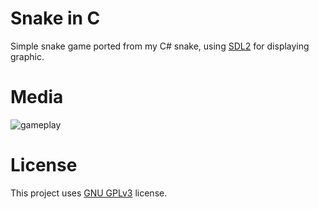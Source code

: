# Snake in C
Simple snake game ported from my C# snake, using [SDL2](https://github.com/libsdl-org/SDL) for displaying graphic.

# Media
![gameplay](https://i.imgur.com/Fjnhftg.gif)

# License
This project uses [GNU GPLv3](https://github.com/Ynfuien/snake-c/blob/main/LICENSE) license.